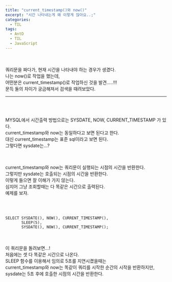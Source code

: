 ```yaml
---
title: "current_timestamp()와 now()"
excerpt: "시간 나타내는게 왜 이렇게 많아요..;"
categories:
  - TIL
tags:
  - AntD
  - TIL
  - JavaScript
---
```


<br><br>
쿼리문을 짜다가, 현재 시간을 나타내야 하는 경우가 생겼다.  
나는 now()로 작업을 했는데,  
어떤분은 current_timestamp()로 작업하신 것을 발견.....!!!   
문득 둘의 차이가 궁금해져서 검색을 때려보았다.  

---

<br><br>

MYSQL에서 시간출력 방법으로는 SYSDATE, NOW, CURRENT_TIMESTAMP 가 있다.  
current_timestamp와 now는 동일하다고 보면 된다고 한다.  
대신 current_timestamp는 표준 sql이라고 보면 된다.  
그렇다면 sysdate는...?  


<br><br>
current_timestamp와 now는 쿼리문이 실행되는 시점의 시간을 반환한다.  
그렇지만 sysdate는 호출되는 시점의 시간을 반환한다.  
이렇게 들으면 잘 이해가 가지 않는다.  
심지어 그냥 조회할때는 다 똑같은 시간으로 출력된다.  
예제를 보자.  

<br><br>
```
SELECT SYSDATE(), NOW(), CURRENT_TIMESTAMP(),
       SLEEP(5),
       SYSDATE(), NOW(), CURRENT_TIMESTAMP();
```


<br><br>
이 쿼리문을 돌려보면...!  
처음에는 셋 다 똑같은 시간으로 나온다.  
SLEEP 함수를 이용해서 임의로 5초를 지연시켰을때는  
current_timestamp와 now는 똑같이 쿼리를 시작한 순간의 시작을 반환하지만,  
sysdate는 5초 후에 호출한 시점의 시간을 반환한다.  


